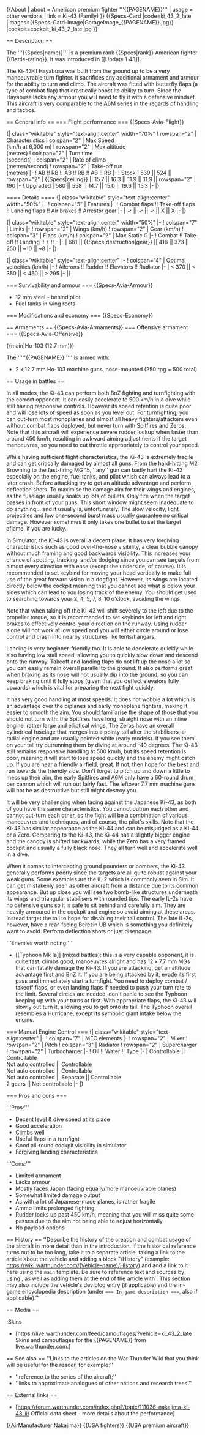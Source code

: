 {{About
| about = American premium fighter '''{{PAGENAME}}'''
| usage = other versions
| link = Ki-43 (Family)
}}
{{Specs-Card
|code=ki_43_2_late
|images={{Specs-Card-Image|GarageImage_{{PAGENAME}}.jpg}}
|cockpit=cockpit_ki_43_2_late.jpg
}}

== Description ==

<!-- ''In the description, the first part should be about the history of and the creation and combat usage of the aircraft, as well as its key features. In the second part, tell the reader about the aircraft in the game. Insert a screenshot of the vehicle, so that if the novice player does not remember the vehicle by name, he will immediately understand what kind of vehicle the article is talking about.'' -->

The '''{{Specs|name}}''' is a premium rank {{Specs|rank}} American fighter {{Battle-rating}}. It was introduced in [[Update 1.43]].

The Ki-43-II Hayabusa was built from the ground up to be a very manoeuvrable turn fighter. It sacrifices any additional armament and armour for the ability to turn and climb. The aircraft was fitted with butterfly flaps (a type of combat flap) that drastically boost its ability to turn. Since the Hayabusa lacks any armour you will need to fly it with a defensive mindset. This aircraft is very comparable to the A6M series in the regards of handling and tactics.

== General info ==
=== Flight performance ===
{{Specs-Avia-Flight}}

<!-- ''Describe how the aircraft behaves in the air. Speed, manoeuvrability, acceleration and allowable loads - these are the most important characteristics of the vehicle.'' -->

{| class="wikitable" style="text-align:center" width="70%"
! rowspan="2" | Characteristics
! colspan="2" | Max Speed<br>(km/h at 6,000 m)
! rowspan="2" | Max altitude<br>(metres)
! colspan="2" | Turn time<br>(seconds)
! colspan="2" | Rate of climb<br>(metres/second)
! rowspan="2" | Take-off run<br>(metres)
|-
! AB !! RB !! AB !! RB !! AB !! RB
|-
! Stock
| 539 || 524 || rowspan="2" | {{Specs|ceiling}} || 15.7 || 16.3 || 11.9 || 11.9 || rowspan="2" | 190
|-
! Upgraded
| 580 || 558 || 14.7 || 15.0 || 19.6 || 15.3
|-
|}

==== Details ====
{| class="wikitable" style="text-align:center" width="50%"
|-
! colspan="5" | Features
|-
! Combat flaps !! Take-off flaps !! Landing flaps !! Air brakes !! Arrestor gear
|-
| ✓ || ✓ || ✓ || X || X <!-- ✓ -->
|-
|}

{| class="wikitable" style="text-align:center" width="50%"
|-
! colspan="7" | Limits
|-
! rowspan="2" | Wings (km/h)
! rowspan="2" | Gear (km/h)
! colspan="3" | Flaps (km/h)
! colspan="2" | Max Static G
|-
! Combat !! Take-off !! Landing !! + !! -
|-
| 661 <!-- {{Specs|destruction|body}} --> || {{Specs|destruction|gear}} || 416 || 373 || 250 || ~10 || ~8
|-
|}

{| class="wikitable" style="text-align:center"
|-
! colspan="4" | Optimal velocities (km/h)
|-
! Ailerons !! Rudder !! Elevators !! Radiator
|-
| < 370 || < 350 || < 450 || > 295
|-
|}

=== Survivability and armour ===
{{Specs-Avia-Armour}}

<!-- ''Examine the survivability of the aircraft. Note how vulnerable the structure is and how secure the pilot is, whether the fuel tanks are armoured, etc. Describe the armour, if there is any, and also mention the vulnerability of other critical aircraft systems.'' -->

- 12 mm steel - behind pilot
- Fuel tanks in wing roots

=== Modifications and economy ===
{{Specs-Economy}}

== Armaments ==
{{Specs-Avia-Armaments}}
=== Offensive armament ===
{{Specs-Avia-Offensive}}

<!-- ''Describe the offensive armament of the aircraft, if any. Describe how effective the cannons and machine guns are in a battle, and also what belts or drums are better to use. If there is no offensive weaponry, delete this subsection.'' -->

{{main|Ho-103 (12.7 mm)}}

The '''''{{PAGENAME}}''''' is armed with:

- 2 x 12.7 mm Ho-103 machine guns, nose-mounted (250 rpg = 500 total)

== Usage in battles ==

<!-- ''Describe the tactics of playing in the aircraft, the features of using aircraft in a team and advice on tactics. Refrain from creating a "guide" - do not impose a single point of view, but instead, give the reader food for thought. Examine the most dangerous enemies and give recommendations on fighting them. If necessary, note the specifics of the game in different modes (AB, RB, SB).'' -->

In all modes, the Ki-43 can perform both BnZ fighting and turnfighting with the correct opponent. It can easily accelerate to 500 km/h in a dive while still having responsive controls. However its speed retention is quite poor and will lose lots of speed as soon as you level out. For turnfighting, you can out-turn most monoplanes and almost all heavy fighters/attackers even without combat flaps deployed, but never turn with Spitfires and Zeros. Note that this aircraft will experience severe rudder lockup when faster than around 450 km/h, resulting in awkward aiming adjustments if the target manoeuvres, so you need to cut throttle appropriately to control your speed.

While having sufficient flight characteristics, the Ki-43 is extremely fragile and can get critically damaged by almost all guns. From the hard-hitting M2 Browning to the fast-firing MG 15, ''any'' gun can badly hurt the Ki-43 especially on the engine, fuel tanks, and pilot which can always lead to a later crash. Before attacking try to get an altitude advantage and perform deflection shots. To maximise the damage aim for their wings and engines, as the fuselage usually soaks up lots of bullets. Only fire when the target passes in front of your guns. This short window might seem inadequate to do anything... and it usually is, unfortunately. The slow velocity, light projectiles and low one-second burst mass usually guarantee no critical damage. However sometimes it only takes one bullet to set the target aflame, if you are lucky.

In Simulator, the Ki-43 is overall a decent plane. It has very forgiving characteristics such as good over-the-nose visibility, a clear bubble canopy without much framing and good backwards visibility. This increases your chance of spotting, tracking, and/or dodging since you can see targets from almost every direction with ease (except the underside, of course). It is recommended to set keybind for moving your head vertically to make full use of the great forward vision in a dogfight. However, its wings are located directly below the cockpit meaning that you cannot see what is below your sides which can lead to you losing track of the enemy. You should get used to searching towards your 2, 4, 5, 7, 8, 10 o'clock, avoiding the wings.

Note that when taking off the Ki-43 will shift severely to the left due to the propeller torque, so it is recommended to set keybinds for left and right brakes to effectively control your direction on the runway. Using rudder alone will not work at low speed and you will either circle around or lose control and crash into nearby structures like tents/hangars.

Landing is very beginner-friendly too. It is able to decelerate quickly while also having low stall speed, allowing you to quickly slow down and descend onto the runway. Takeoff and landing flaps do not lift up the nose a lot so you can easily remain overall parallel to the ground. It also performs great when braking as its nose will not usually dip into the ground, so you can keep braking until it fully stops (given that you deflect elevators fully upwards) which is vital for preparing the next fight quickly.

It has very good handling at most speeds. It does not wobble a lot which is an advantage over the biplanes and early monoplane fighters, making it easier to smooth the aim. You should familiarise the shape of those that you should not turn with: the Spitfires have long, straight nose with an inline engine, rather large and elliptical wings. The Zeros have an overall cylindrical fuselage that merges into a pointy tail after the stabilisers, a radial engine and are usually painted white (early models). If you see them on your tail try outrunning them by diving at around -40 degrees. The Ki-43 still remains responsive handling at 500 km/h, but its speed retention is poor, meaning it will start to lose speed quickly and the enemy might catch up. If you are near a friendly airfield, great. If not, then hope for the best and run towards the friendly side. Don't forget to pitch up and down a little to mess up their aim, the early Spitfires and A6M only have a 60-round drum per cannon which will run out fairly fast. The leftover 7.7 mm machine guns will not be as destructive but still might destroy you.

It will be very challenging when facing against the Japanese Ki-43, as both of you have the same characteristics. You cannot outrun each other and cannot out-turn each other, so the fight will be a combination of various manoeuvres and techniques, and of course, the pilot's skills. Note that the Ki-43 has similar appearance as the Ki-44 and can be misjudged as a Ki-44 or a Zero. Comparing to the Ki-43, the Ki-44 has a slightly bigger engine and the canopy is shifted backwards, while the Zero has a very framed cockpit and usually a fully black nose. They all turn well and accelerate well in a dive.

When it comes to intercepting ground pounders or bombers, the Ki-43 generally performs poorly since the targets are all quite robust against your weak guns. Some examples are the IL-2 which is commonly seen in Sim. It can get mistakenly seen as other aircraft from a distance due to its common appearance. But up close you will see two bomb-like structures underneath its wings and triangular stabilisers with rounded tips. The early IL-2s have no defensive guns so it is safe to sit behind and carefully aim. They are heavily armoured in the cockpit and engine so avoid aiming at these areas. Instead target the tail to hope for disabling their tail control. The late IL-2s, however, have a rear-facing Berezin UB which is something you definitely want to avoid. Perform deflection shots or just disengage.

'''Enemies worth noting:'''

- [[Typhoon Mk Ia]] (mixed battles): this is a very capable opponent, it is quite fast, climbs good, manoeuvres alright and has 12 x 7.7 mm MGs that can fatally damage the Ki-43. If you are attacking, get an altitude advantage first and BnZ it. If you are being attacked by it, evade its first pass and immediately start a turnfight. You need to deploy combat / takeoff flaps, or even landing flaps if needed to push your turn rate to the limit. Several circles are needed, don't panic to see the Typhoon keeping up with your turns at first. With appropriate flaps, the Ki-43 will slowly out turn it, allowing you to get onto its tail. The Typhoon overall resembles a Hurricane, except its symbolic giant intake below the engine.

=== Manual Engine Control ===
{| class="wikitable" style="text-align:center"
|-
! colspan="7" | MEC elements
|-
! rowspan="2" | Mixer
! rowspan="2" | Pitch
! colspan="3" | Radiator
! rowspan="2" | Supercharger
! rowspan="2" | Turbocharger
|-
! Oil !! Water !! Type
|-
| Controllable || Controllable<br>Not auto controlled || Controllable<br>Not auto controlled || Controllable<br>Not auto controlled || Separate || Controllable<br>2 gears || Not controllable
|-
|}

=== Pros and cons ===

<!-- ''Summarise and briefly evaluate the vehicle in terms of its characteristics and combat effectiveness. Mark its pros and cons in the bulleted list. Try not to use more than 6 points for each of the characteristics. Avoid using categorical definitions such as "bad", "good" and the like - use substitutions with softer forms such as "inadequate" and "effective".'' -->

'''Pros:'''

- Decent level & dive speed at its place
- Good acceleration
- Climbs well
- Useful flaps in a turnfight
- Good all-round cockpit visibility in simulator
- Forgiving landing characteristics

'''Cons:'''

- Limited armament
- Lacks armour
- Mostly faces Japan (facing equally/more manoeuvrable planes)
- Somewhat limited damage output
- As with a lot of Japanese-made planes, is rather fragile
- Ammo limits prolonged fighting
- Rudder locks up past 450 km/h, meaning that you will miss quite some passes due to the aim not being able to adjust horizontally
- No payload options

== History ==
''Describe the history of the creation and combat usage of the aircraft in more detail than in the introduction. If the historical reference turns out to be too long, take it to a separate article, taking a link to the article about the vehicle and adding a block "/History" (example: <nowiki>https://wiki.warthunder.com/(Vehicle-name)/History</nowiki>) and add a link to it here using the <code>main</code> template. Be sure to reference text and sources by using <code><nowiki><ref></ref></nowiki></code>, as well as adding them at the end of the article with <code><nowiki><references /></nowiki></code>. This section may also include the vehicle's dev blog entry (if applicable) and the in-game encyclopedia description (under <code><nowiki>=== In-game description ===</nowiki></code>, also if applicable).''

== Media ==

<!-- ''Excellent additions to the article would be video guides, screenshots from the game, and photos.'' -->

;Skins

- [https://live.warthunder.com/feed/camouflages/?vehicle=ki_43_2_late Skins and camouflages for the {{PAGENAME}} from live.warthunder.com.]

== See also ==
''Links to the articles on the War Thunder Wiki that you think will be useful for the reader, for example:''

- ''reference to the series of the aircraft;''
- ''links to approximate analogues of other nations and research trees.''

== External links ==

<!-- ''Paste links to sources and external resources, such as:''
* ''topic on the official game forum;''
* ''other literature.'' -->

- [https://forum.warthunder.com/index.php?/topic/111036-nakajima-ki-43-ii/ Official data sheet - more details about the performance]

{{AirManufacturer Nakajima}}
{{USA fighters}}
{{USA premium aircraft}}
